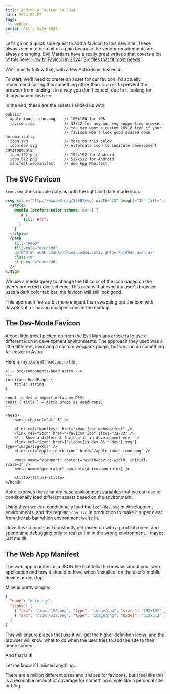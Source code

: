 ```yaml
---
title: Adding a Favicon in 2024
date: 2024-02-27
tags:
  - webdev
series: Astro Site 2024
---
```


Let's go on a quick side quest to add a favicon to this new site. These always seem to be a bit of a pain because the vendor requirements are always changing. Evil Martians have a really great writeup that covers a lot of this here: [How to Favicon in 2024: Six files that fit most needs
](https://evilmartians.com/chronicles/how-to-favicon-in-2021-six-files-that-fit-most-needs).

We'll mostly follow that, with a few Astro-isms tossed in.

To start, we'll need to create an asset for our favicon. I'd actually recommend calling this something other than `favicon` to prevent the browser from loading it in a way you don't expect, due to it looking for things named `favicon`.

In the end, these are the assets I ended up with:

```
public/
  apple-touch-icon.png    // 180x180 for iOS
  favicon.ico             // 32x32 for any non-svg supporting browsers
                          // You may want a custom 16x16 icon if your
                          // favicon won't look good scaled down automatically
  icon.svg                // More on this below
  icon-dev.svg            // Alternate icon to indicate development environments
  icon_192.png            // 192x192 for Android
  icon_512.png            // 512x512 for Android
  manifest.webmanifest    // Web App Manifest
```

## The SVG Favicon

`icon.svg` does double duty as both the light and dark mode icon.

```html
<svg xmlns="http://www.w3.org/2000/svg" width="32" height="32" fill="none">
  <style>
    @media (prefers-color-scheme: dark) {
      .a {
        fill: #fff;
      }
    }
  </style>
  <path
    fill="#000"
    fill-rule="evenodd"
    d="M20 4h-4v8h-4V4H8v12H4v4h4v4H4v4h24v-4H12v-8h16V4h-4v8h-4z"
    class="a"
    clip-rule="evenodd"
  />
</svg>
```

We use a media query to change the fill color of the icon based on the user's preferred color scheme. This means that even if a user's browser uses a dark color tab bar, the favicon will still look good.

This approach feels a bit more elegant than swapping out the icon with JavaScript, or having multiple icons in the markup.

## The Dev-Mode Favicon

A cool little trick I picked up from the Evil Martians article is to use a different icon in development environments. The approach they used was a little different, involving a custom webpack plugin, but we can do something far easier in Astro.

Here is my current `head.astro` file:

```astro
<!-- src/components/head.astro -->
---
interface HeadProps {
    title: string;
}

const is_dev = import.meta.env.DEV;
const { title } = Astro.props as HeadProps;
---

<head>
    <meta charset="utf-8" />

    <link rel="manifest" href="/manifest.webmanifest" />
    <link rel="icon" href="/favicon.ico" sizes="32x32" />
    <!-- Show a different favicon if in development env -->
    <link rel="icon" href={`/icon${is_dev && "-dev"}.svg`} type="image/svg+xml" />
    <link rel="apple-touch-icon" href="/apple-touch-icon.png" />

    <meta name="viewport" content="width=device-width, initial-scale=1" />
    <meta name="generator" content={Astro.generator} />

    <title>{title}</title>
</head>
```

Astro exposes these handy [base environment variables](https://docs.astro.build/en/guides/environment-variables/) that we can use to conditionally load different assets based on the environment.

Using them we can conditionally load the `icon-dev.svg` in development environments, and the regular `icon.svg` in production to make it super clear from the tab bar which environment we're in.

I love this so much as I constantly get mixed up with a prod tab open, and spend time debugging only to realize I'm in the wrong environment... maybe just me 😅

## The Web App Manifest

The web app manifest is a JSON file that tells the browser about your web application and how it should behave when 'installed' on the user's mobile device or desktop.

Mine is pretty simple:

```json
{
  "name": "nate.rip",
  "icons": [
    { "src": "/icon-192.png", "type": "image/png", "sizes": "192x192" },
    { "src": "/icon-512.png", "type": "image/png", "sizes": "512x512" }
  ]
}
```

This will ensure places that use it will get the higher definition icons, and the browser will know what to do when the user tries to add the site to their home screen.

And that is it!

Let me know if I missed anything...

There are a million different sizes and shapes for favicons, but I feel like this is a resonable amount of coverage for something simple like a personal site or blog.
